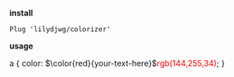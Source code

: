 **install**
```vim
Plug 'lilydjwg/colorizer'
```

**usage**

a {
      color: $\color{red}{your-text-here}$<span style="color:red">rgb(144,255,34)</span>;
}

